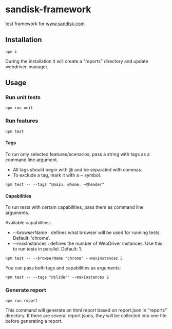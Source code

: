 # sandisk-framework
test framework for www.sandisk.com

## Installation
```
npm i
```
During the installation it will create a "reports" directory and update webdriver-manager.

## Usage

### Run unit tests
```
npm run unit
```

### Run features
```
npm test
```

#### Tags
To run only selected features/scenarios, pass a string with tags as a command line argument. 
- All tags should begin with @ and be separated with commas.
- To exclude a tag, mark it with a ~ symbol.
```
npm test -- --tags "@main, @home, ~@header"
```

#### Capabilities
To run tests with certain capabilities, pass them as command line arguments.

Available capabilities:
- --browserName : defines what browser will be used for running tests. Default: 'chrome'.
- --maxInstances : defines the number of WebDriver instances. Use this to run tests in parallel. Default: 1.

```
npm test -- --browserName "chrome" --maxInstances 5
```

You can pass both tags and capabilities as arguments:
```
npm test -- --tags "@slider" --maxInstances 2
```

### Generate report
```
npm run report
```
This command will generate an html report based on report.json in "reports" directory. If there are several report jsons, they will be collected into one file before generating a report.
